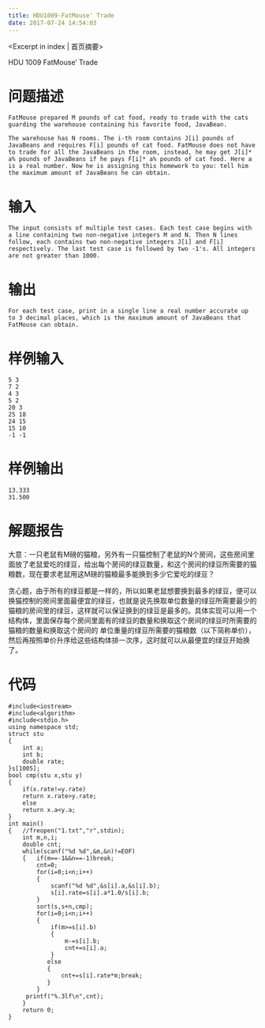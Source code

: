 ```yaml
---
title: HDU1009-FatMouse' Trade
date: 2017-07-24 14:54:03
---
```

<Excerpt in index | 首页摘要> 

HDU 1009 FatMouse’ Trade
<!-- more -->

# 问题描述
```
FatMouse prepared M pounds of cat food, ready to trade with the cats guarding the warehouse containing his favorite food, JavaBean.

The warehouse has N rooms. The i-th room contains J[i] pounds of JavaBeans and requires F[i] pounds of cat food. FatMouse does not have to trade for all the JavaBeans in the room, instead, he may get J[i]* a% pounds of JavaBeans if he pays F[i]* a% pounds of cat food. Here a is a real number. Now he is assigning this homework to you: tell him the maximum amount of JavaBeans he can obtain.

```
# 输入
```
The input consists of multiple test cases. Each test case begins with a line containing two non-negative integers M and N. Then N lines follow, each contains two non-negative integers J[i] and F[i] respectively. The last test case is followed by two -1's. All integers are not greater than 1000.

```
# 输出
```
For each test case, print in a single line a real number accurate up to 3 decimal places, which is the maximum amount of JavaBeans that FatMouse can obtain.

```
# 样例输入
```
5 3
7 2
4 3
5 2
20 3
25 18
24 15
15 10
-1 -1

```
# 样例输出

```
13.333
31.500
```
# 解题报告
大意：一只老鼠有M磅的猫粮，另外有一只猫控制了老鼠的N个房间，这些房间里面放了老鼠爱吃的绿豆，给出每个房间的绿豆数量，和这个房间的绿豆所需要的猫粮数，现在要求老鼠用这M磅的猫粮最多能换到多少它爱吃的绿豆？

贪心题，由于所有的绿豆都是一样的，所以如果老鼠想要换到最多的绿豆，便可以换猫控制的房间里面最便宜的绿豆，也就是说先换取单位数量的绿豆所需要最少的猫粮的房间里的绿豆，这样就可以保证换到的绿豆是最多的。具体实现可以用一个结构体，里面保存每个房间里面有的绿豆的数量和换取这个房间的绿豆时所需要的猫粮的数量和换取这个房间的 单位重量的绿豆所需要的猫粮数（以下简称单价），然后再按照单价升序给这些结构体排一次序，这时就可以从最便宜的绿豆开始换了。

# 代码
```
#include<iostream>
#include<algorithm>
#include<stdio.h>
using namespace std;
struct stu
{
    int a;
    int b;
    double rate;
}s[1005];
bool cmp(stu x,stu y)
{
    if(x.rate!=y.rate)
    return x.rate>y.rate;
    else
    return x.a<y.a;
}
int main()
{   //freopen("1.txt","r",stdin);
    int m,n,i;
    double cnt;
    while(scanf("%d %d",&m,&n)!=EOF)
    {   if(m==-1&&n==-1)break;
        cnt=0;
        for(i=0;i<n;i++)
        {
            scanf("%d %d",&s[i].a,&s[i].b);
            s[i].rate=s[i].a*1.0/s[i].b;
        }
        sort(s,s+n,cmp);
        for(i=0;i<n;i++)
        {
            if(m>=s[i].b)
            {
                m-=s[i].b;
                cnt+=s[i].a;
            }
           else
           {
               cnt+=s[i].rate*m;break;
           }
        }
     printf("%.3lf\n",cnt);
    }
    return 0;
}
```